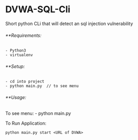 # DVWA-SQL-Cli
Short python CLi that will detect an sql injection vulnerability



###### **Requirements:
 	- Python3
 	- virtualenv

###### **Setup:
 	- cd into project
 	- python main.py  // to see menu
  
###### **Usage:
  To see menu:
    - python main.py 
      
  To Run Application:
  ```
  python main.py start <URL of DVWA>
  ```
